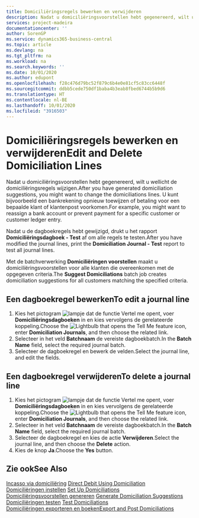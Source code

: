 ```yaml
---
title: Domiciliëringsregels bewerken en verwijderen
description: Nadat u domiciliëringsvoorstellen hebt gegenereerd, wilt u wellicht de domiciliëringsregels wijzigen. U kunt bijvoorbeeld een bankrekening opnieuw toewijzen of betaling voor een bepaalde klant of klantenpost voorkomen.
services: project-madeira
documentationcenter: ''
author: SorenGP
ms.service: dynamics365-business-central
ms.topic: article
ms.devlang: na
ms.tgt_pltfrm: na
ms.workload: na
ms.search.keywords: ''
ms.date: 10/01/2020
ms.author: edupont
ms.openlocfilehash: f28c476d79bc52f879c6b4e0e81cf5c83cc6448f
ms.sourcegitcommit: ddbb5cede750df1baba4b3eab8fbed6744b5b9d6
ms.translationtype: HT
ms.contentlocale: nl-BE
ms.lasthandoff: 10/01/2020
ms.locfileid: "3916503"
---
```

# <a name="edit-and-delete-domiciliation-lines"></a><span data-ttu-id="0221b-104">Domiciliëringsregels bewerken en verwijderen</span><span class="sxs-lookup"><span data-stu-id="0221b-104">Edit and Delete Domiciliation Lines</span></span>
<span data-ttu-id="0221b-105">Nadat u domiciliëringsvoorstellen hebt gegenereerd, wilt u wellicht de domiciliëringsregels wijzigen.</span><span class="sxs-lookup"><span data-stu-id="0221b-105">After you have generated domiciliation suggestions, you might want to change the domiciliations lines.</span></span> <span data-ttu-id="0221b-106">U kunt bijvoorbeeld een bankrekening opnieuw toewijzen of betaling voor een bepaalde klant of klantenpost voorkomen.</span><span class="sxs-lookup"><span data-stu-id="0221b-106">For example, you might want to reassign a bank account or prevent payment for a specific customer or customer ledger entry.</span></span>  

<span data-ttu-id="0221b-107">Nadat u de dagboekregels hebt gewijzigd, drukt u het rapport **Domiciliëringsdagboek - Test** af om alle regels te testen.</span><span class="sxs-lookup"><span data-stu-id="0221b-107">After you have modified the journal lines, print the **Domiciliation Journal - Test** report to test all journal lines.</span></span>  

<span data-ttu-id="0221b-108">Met de batchverwerking **Domiciliëringen voorstellen** maakt u domiciliëringsvoorstellen voor alle klanten die overeenkomen met de opgegeven criteria.</span><span class="sxs-lookup"><span data-stu-id="0221b-108">The **Suggest Domiciliations** batch job creates domiciliation suggestions for all customers matching the specified criteria.</span></span>  

## <a name="to-edit-a-journal-line"></a><span data-ttu-id="0221b-109">Een dagboekregel bewerken</span><span class="sxs-lookup"><span data-stu-id="0221b-109">To edit a journal line</span></span>  

1.  <span data-ttu-id="0221b-110">Kies het pictogram ![lampje dat de functie Vertel me opent](../../media/ui-search/search_small.png "Vertel me wat u wilt doen"), voer **Domiciliëringsdagboeken** in en kies vervolgens de gerelateerde koppeling.</span><span class="sxs-lookup"><span data-stu-id="0221b-110">Choose the ![Lightbulb that opens the Tell Me feature](../../media/ui-search/search_small.png "Tell me what you want to do") icon, enter **Domiciliation Journals**, and then choose the related link.</span></span>  
2.  <span data-ttu-id="0221b-111">Selecteer in het veld **Batchnaam** de vereiste dagboekbatch.</span><span class="sxs-lookup"><span data-stu-id="0221b-111">In the **Batch Name** field, select the required journal batch.</span></span>  
3.  <span data-ttu-id="0221b-112">Selecteer de dagboekregel en bewerk de velden.</span><span class="sxs-lookup"><span data-stu-id="0221b-112">Select the journal line, and edit the fields.</span></span>  

## <a name="to-delete-a-journal-line"></a><span data-ttu-id="0221b-113">Een dagboekregel verwijderen</span><span class="sxs-lookup"><span data-stu-id="0221b-113">To delete a journal line</span></span>  

1.  <span data-ttu-id="0221b-114">Kies het pictogram ![lampje dat de functie Vertel me opent](../../media/ui-search/search_small.png "Vertel me wat u wilt doen"), voer **Domiciliëringsdagboeken** in en kies vervolgens de gerelateerde koppeling.</span><span class="sxs-lookup"><span data-stu-id="0221b-114">Choose the ![Lightbulb that opens the Tell Me feature](../../media/ui-search/search_small.png "Tell me what you want to do") icon, enter **Domiciliation Journals**, and then choose the related link.</span></span>  
2.  <span data-ttu-id="0221b-115">Selecteer in het veld **Batchnaam** de vereiste dagboekbatch.</span><span class="sxs-lookup"><span data-stu-id="0221b-115">In the **Batch Name** field, select the required journal batch.</span></span>  
3.  <span data-ttu-id="0221b-116">Selecteer de dagboekregel en kies de actie **Verwijderen**.</span><span class="sxs-lookup"><span data-stu-id="0221b-116">Select the journal line, and then choose the **Delete** action.</span></span>  
4.  <span data-ttu-id="0221b-117">Kies de knop **Ja**.</span><span class="sxs-lookup"><span data-stu-id="0221b-117">Choose the **Yes** button.</span></span>  

## <a name="see-also"></a><span data-ttu-id="0221b-118">Zie ook</span><span class="sxs-lookup"><span data-stu-id="0221b-118">See Also</span></span>  
 <span data-ttu-id="0221b-119">[Incasso via domiciliëring](direct-debit-using-domiciliation.md) </span><span class="sxs-lookup"><span data-stu-id="0221b-119">[Direct Debit Using Domiciliation](direct-debit-using-domiciliation.md) </span></span>  
 <span data-ttu-id="0221b-120">[Domiciliëringen instellen](how-to-set-up-domiciliations.md) </span><span class="sxs-lookup"><span data-stu-id="0221b-120">[Set Up Domiciliations](how-to-set-up-domiciliations.md) </span></span>  
 <span data-ttu-id="0221b-121">[Domiciliëringsvoorstellen genereren](how-to-generate-domiciliation-suggestions.md) </span><span class="sxs-lookup"><span data-stu-id="0221b-121">[Generate Domiciliation Suggestions](how-to-generate-domiciliation-suggestions.md) </span></span>  
 <span data-ttu-id="0221b-122">[Domiciliëringen testen](how-to-test-domiciliations.md) </span><span class="sxs-lookup"><span data-stu-id="0221b-122">[Test Domiciliations](how-to-test-domiciliations.md) </span></span>  
 [<span data-ttu-id="0221b-123">Domiciliëringen exporteren en boeken</span><span class="sxs-lookup"><span data-stu-id="0221b-123">Export and Post Domiciliations</span></span>](how-to-export-and-post-domiciliations.md)
